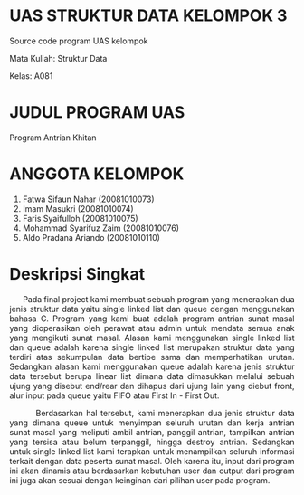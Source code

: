 # UAS STRUKTUR DATA KELOMPOK 3
Source code program UAS kelompok 

Mata Kuliah: Struktur Data

Kelas: A081

# JUDUL PROGRAM UAS
Program Antrian Khitan

# ANGGOTA KELOMPOK
1. Fatwa Sifaun Nahar (20081010073)
2. Imam Masukri (20081010074)
3. Faris Syaifulloh (20081010075)
4. Mohammad Syarifuz Zaim (20081010076)
5. Aldo Pradana Ariando (20081010110)

# Deskripsi Singkat
<div align='justify'>
&nbsp; &nbsp; &nbsp; Pada final project kami membuat sebuah program yang menerapkan dua jenis struktur data yaitu single linked list dan queue dengan menggunakan bahasa C. Program yang kami buat adalah program antrian sunat masal yang dioperasikan oleh perawat atau admin untuk mendata semua anak yang mengikuti sunat masal. Alasan kami menggunakan single linked list dan queue adalah karena single linked list merupakan struktur data yang terdiri atas sekumpulan data bertipe sama dan memperhatikan urutan. Sedangkan alasan kami menggunakan queue adalah karena jenis struktur data tersebut berupa linear list dimana data dimasukkan melalui sebuah ujung yang disebut end/rear dan dihapus dari ujung lain yang diebut front, alur input pada queue yaitu FIFO atau First In - First Out.

&nbsp; &nbsp; &nbsp; &nbsp; Berdasarkan hal tersebut, kami menerapkan dua jenis struktur data yang dimana queue untuk menyimpan seluruh urutan dan kerja antrian sunat masal yang meliputi ambil antrian, panggil antrian, tampilkan antrian yang tersisa atau belum terpanggil, hingga destroy antrian. Sedangkan untuk single linked list kami terapkan untuk menampilkan seluruh informasi terkait dengan data peserta sunat masal. Oleh karena itu, input dari program ini akan dinamis atau berdasarkan kebutuhan user dan output dari program ini juga akan sesuai dengan keinginan dari pilihan user pada program. </p>
